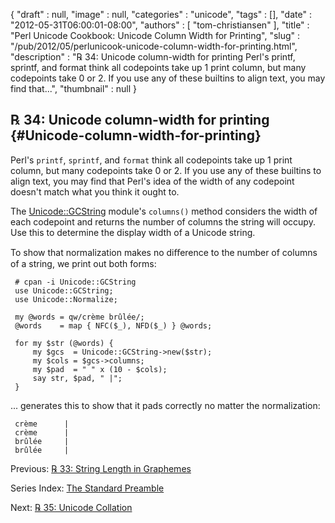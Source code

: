 {
   "draft" : null,
   "image" : null,
   "categories" : "unicode",
   "tags" : [],
   "date" : "2012-05-31T06:00:01-08:00",
   "authors" : [
      "tom-christiansen"
   ],
   "title" : "Perl Unicode Cookbook: Unicode Column Width for Printing",
   "slug" : "/pub/2012/05/perlunicook-unicode-column-width-for-printing.html",
   "description" : "℞ 34: Unicode column-width for printing Perl's printf, sprintf, and format think all codepoints take up 1 print column, but many codepoints take 0 or 2. If you use any of these builtins to align text, you may find that...",
   "thumbnail" : null
}





℞ 34: Unicode column-width for printing {#Unicode-column-width-for-printing}
---------------------------------------

Perl's `printf`, `sprintf`, and `format` think all codepoints take up 1
print column, but many codepoints take 0 or 2. If you use any of these
builtins to align text, you may find that Perl's idea of the width of
any codepoint doesn't match what you think it ought to.

The
[Unicode::GCString](http://search.cpan.org/perldoc?Unicode::GCString)
module's `columns()` method considers the width of each codepoint and
returns the number of columns the string will occupy. Use this to
determine the display width of a Unicode string.

To show that normalization makes no diﬀerence to the number of columns
of a string, we print out both forms:

     # cpan -i Unicode::GCString
     use Unicode::GCString;
     use Unicode::Normalize;

     my @words = qw/crème brûlée/;
     @words    = map { NFC($_), NFD($_) } @words;

     for my $str (@words) {
         my $gcs  = Unicode::GCString->new($str);
         my $cols = $gcs->columns;
         my $pad  = " " x (10 - $cols);
         say str, $pad, " |";
     }

... generates this to show that it pads correctly no matter the
normalization:

     crème      |
     crème      |
     brûlée     |
     brûlée     |

Previous: [℞ 33: String Length in
Graphemes](/media/_pub_2012_05_perlunicook-unicode-column-width-for-printing/perlunicook-string-length-in-graphemes.html)

Series Index: [The Standard
Preamble](/media/_pub_2012_05_perlunicook-unicode-column-width-for-printing/perlunicook-standard-preamble.html)

Next: [℞ 35: Unicode
Collation](/media/_pub_2012_05_perlunicook-unicode-column-width-for-printing/perlunicook-unicode-collation.html)


